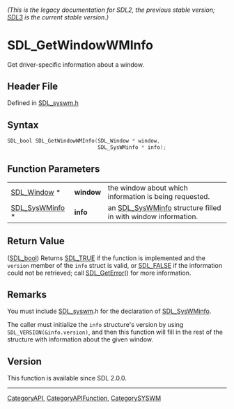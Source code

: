 ###### (This is the legacy documentation for SDL2, the previous stable version; [SDL3](https://wiki.libsdl.org/SDL3/) is the current stable version.)
# SDL_GetWindowWMInfo

Get driver-specific information about a window.

## Header File

Defined in [SDL_syswm.h](https://github.com/libsdl-org/SDL/blob/SDL2/include/SDL_syswm.h)

## Syntax

```c
SDL_bool SDL_GetWindowWMInfo(SDL_Window * window,
                             SDL_SysWMinfo * info);
```

## Function Parameters

|                                  |            |                                                                                |
| -------------------------------- | ---------- | ------------------------------------------------------------------------------ |
| [SDL_Window](SDL_Window) *       | **window** | the window about which information is being requested.                         |
| [SDL_SysWMinfo](SDL_SysWMinfo) * | **info**   | an [SDL_SysWMinfo](SDL_SysWMinfo) structure filled in with window information. |

## Return Value

([SDL_bool](SDL_bool)) Returns [SDL_TRUE](SDL_TRUE) if the function is
implemented and the `version` member of the `info` struct is valid, or
[SDL_FALSE](SDL_FALSE) if the information could not be retrieved; call
[SDL_GetError](SDL_GetError)() for more information.

## Remarks

You must include [SDL_syswm](SDL_syswm).h for the declaration of
[SDL_SysWMinfo](SDL_SysWMinfo).

The caller must initialize the `info` structure's version by using
`SDL_VERSION(&info.version)`, and then this function will fill in the rest
of the structure with information about the given window.

## Version

This function is available since SDL 2.0.0.

----
[CategoryAPI](CategoryAPI), [CategoryAPIFunction](CategoryAPIFunction), [CategorySYSWM](CategorySYSWM)

